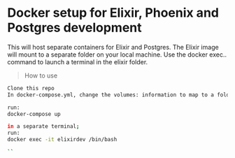 # Docker setup for Elixir, Phoenix and Postgres development

This will host separate containers for Elixir and Postgres. The Elixir image will mount to a separate folder on your local machine.
Use the docker exec.. command to launch a terminal in the elixir folder.

>How to use

```bash
Clone this repo
In docker-compose.yml, change the volumes: information to map to a folder on your local machine.

run:
docker-compose up

in a separate terminal;
run:
docker exec -it elixirdev /bin/bash

``
